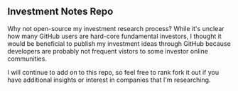 ## Investment Notes Repo
Why not open-source my investment research process? While it's unclear how many GitHub users are hard-core fundamental investors, I thought it would be beneficial to publish my investment ideas through GitHub because developers are probably not frequent vistors to some investor online communities.


I will continue to add on to this repo, so feel free to rank fork it out if you have additional insights or interest in companies that I'm researching.
